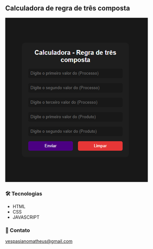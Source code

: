 ## Calculadora de regra de três composta

![Preview da calculadora](https://github.com/Vespasianoo/calculadora-de-regra-de3-composta/blob/main/assets/preview.png)


### 🛠 Tecnologias

* HTML
* CSS
* JAVASCRIPT


### 📩 Contato

vespasianomatheus@gmail.com
